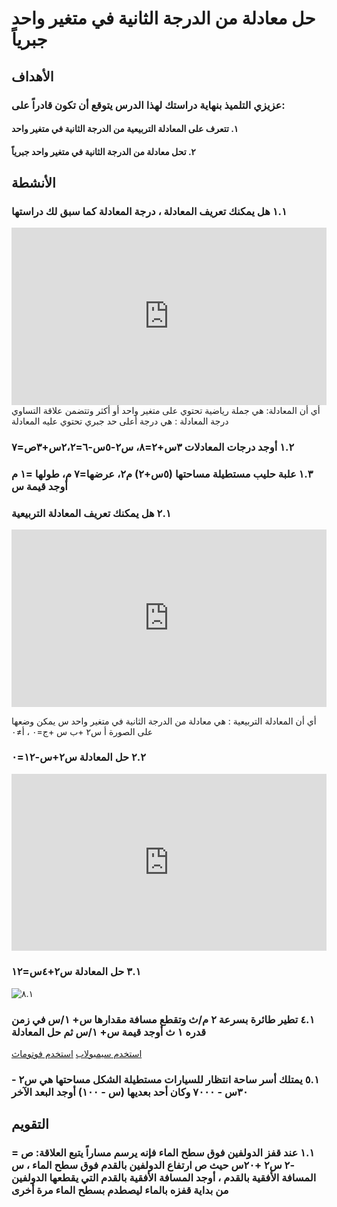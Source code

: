 # حل معادلة من الدرجة الثانية في متغير واحد جبرياً

## الأهداف

### عزيزي التلميذ بنهاية دراستك لهذا الدرس يتوقع أن تكون قادراً على:

#### ١. تتعرف على المعادلة التربيعية من الدرجة الثانية في متغير واحد

#### ٢. تحل معادلة من الدرجة الثانية في متغير واحد جبرياً

## الأنشطة

### ١.١ هل يمكنك تعريف المعادلة ، درجة المعادلة كما سبق لك دراستها

<div style="position: relative; padding-bottom: 56.25%; height: 0; overflow: hidden; z-index: 0;">
  <iframe style="position: absolute; top: 0; left: 0; width: 100%; height: 100%;" src="https://www.youtube.com/embed/Sji_e8aN5eg" frameborder="0" allow="accelerometer; autoplay; clipboard-write; encrypted-media; gyroscope; picture-in-picture" allowfullscreen></iframe>
</div>
أي أن المعادلة: هي جملة رياضية تحتوي على متغير واحد أو أكثر وتتضمن علاقة التساوي 
درجة المعادلة : هي درجة أعلى حد جبري تحتوي عليه المعادلة

### ١.٢ أوجد درجات المعادلات ٣س+٢=٨، س٢-٥س-٦=٢،٢س+٣ص=٧

### ١.٣ علبة حليب مستطيلة مساحتها (٥س+٢) م٢، عرضها=٧ م، طولها =١ م أوجد قيمة س

### ٢.١ هل يمكنك تعريف المعادلة التربيعية

<div style="position: relative; padding-bottom: 56.25%; height: 0; overflow: hidden;">
  <iframe style="position: absolute; top: 0; left: 0; width: 100%; height: 100%;" src="https://www.youtube.com/embed/o_U4PoPxUic" frameborder="0" allow="accelerometer; autoplay; clipboard-write; encrypted-media; gyroscope; picture-in-picture" allowfullscreen></iframe>
</div>

أي أن المعادلة التربيعية : هي معادلة من الدرجة الثانية في متغير واحد س يمكن وضعها على الصورة أ س٢ +ب س +ج=٠ ، أ≠٠

### ٢.٢ حل المعادلة س٢+س-١٢=٠

<div style="position: relative; padding-bottom: 56.25%; height: 0; overflow: hidden;">
  <iframe style="position: absolute; top: 0; left: 0; width: 100%; height: 100%;" src="https://www.youtube.com/embed/2m00HP8uT44" frameborder="0" allow="accelerometer; autoplay; clipboard-write; encrypted-media; gyroscope; picture-in-picture" allowfullscreen></iframe>
</div>

### ٣.١ حل المعادلة س٢+٤س=١٢

![٨.١](https://i.ytimg.com/vi/loeCD4V2sTo/sddefault.jpg)

### ٤.١ تطير طائرة بسرعة ٢ م/ث وتقطع مسافة مقدارها س+ ١/س في زمن قدره ١ ث أوجد قيمة س+ ١/س ثم حل المعادلة

<a href="https://ar.symbolab.com/" target="_blank">استخدم سيمبولاب</a>
<a href="https://photomath.com/install/" target="_blank">استخدم فوتوماث</a>

### ٥.١ يمتلك أسر ساحة انتظار للسيارات مستطيلة الشكل مساحتها هي س٢ - ٣٠س - ٧٠٠٠ وكان أحد بعديها (س - ١٠٠) أوجد البعد الآخر

## التقويم

### ١.١ عند قفز الدولفين فوق سطح الماء فإنه يرسم مساراً يتبع العلاقة: ص = -٢ س٢ +٢٠س حيث ص ارتفاع الدولفين بالقدم فوق سطح الماء ، س المسافة الأفقية بالقدم ، أوجد المسافة الأفقية بالقدم التي يقطعها الدولفين من بداية قفزه بالماء ليصطدم بسطح الماء مرة أخرى